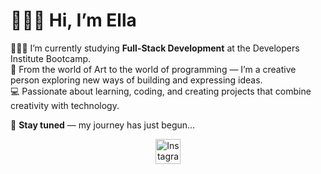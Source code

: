 # 🙋🏻‍♀️ Hi, I’m Ella  

👩🏻‍🎓 I’m currently studying **Full-Stack Development** at the Developers Institute Bootcamp.  
🫟 From the world of Art to the world of programming — I’m a creative person exploring new ways of building and expressing ideas.  
💻 Passionate about learning, coding, and creating projects that combine creativity with technology.  

🦄 **Stay tuned** — my journey has just begun...
<p align="center">
  <a href="[https://www.instagram.com/ella_tal_art](https://www.instagram.com/ella_tal_art?igsh=MWt1M3g0M2NrY3JuMg%3D%3D&utm_source=qr)" target="_blank">
    <img src="https://cdn.jsdelivr.net/gh/simple-icons/simple-icons/icons/instagram.svg" width="40" height="40" alt="Instagram"/>
  </a>
</p>
